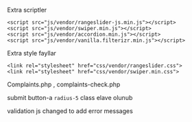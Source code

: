 Extra scriptler

`<script src="js/vendor/rangeslider-js.min.js"></script>`  
`<script src="js/vendor/swiper.min.js"></script>`  
`<script src="js/vendor/accordion.min.js"></script>`  
`<script src="js/vendor/vanilla.filterizr.min.js"></script>`  


Extra style fayllar

`<link rel="stylesheet" href="css/vendor/rangeslider.css">`  
`<link rel="stylesheet" href="css/vendor/swiper.min.css">`  

Complaints.php , complaints-check.php

submit button-a `radius-5` class elave olunub

validation js changed to add error messages
